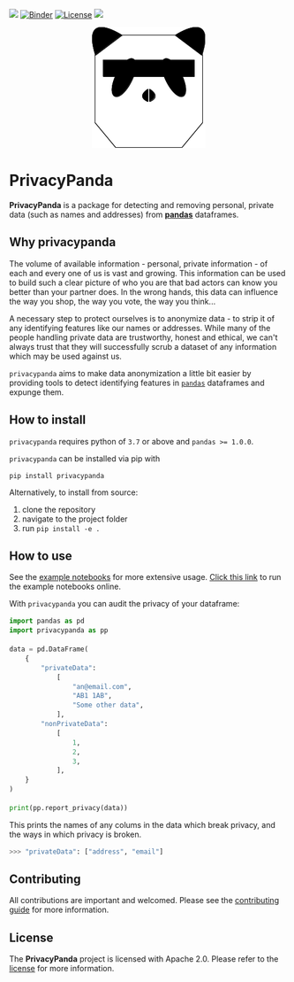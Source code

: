 ![](https://github.com/TTitcombe/PrivacyPanda/workflows/Test%20build/badge.svg)
[![Binder](https://mybinder.org/badge_logo.svg)][binder]
[![License](https://img.shields.io/badge/License-Apache%202.0-blue.svg)](./LICENSE)
![](https://img.shields.io/badge/privacy-protecting-black)


<p align="center">
  <img src="images/logo.png">
</p>

# PrivacyPanda
**PrivacyPanda** is a package for detecting and removing personal, private data (such as names and addresses) from [**pandas**][pandas] dataframes.

## Why privacypanda
The volume of available information - personal, private information - of each and every one of us is vast and growing. This information can be used to build such a clear picture of who you are that bad actors can know you better than your partner does. In the wrong hands, this data can influence the way you shop, the way you vote, the way you think...

A necessary step to protect ourselves is to anonymize data - to strip it of any identifying features like our names or addresses. While many of the people handling private data are trustworthy, honest and ethical, we can't always trust that they will successfully scrub a dataset of any information which may be used against us.

`privacypanda` aims to make data anonymization a little bit easier by providing tools to detect identifying features in [`pandas`][pandas] dataframes and expunge them.

## How to install
`privacypanda` requires python of `3.7` or above and `pandas >= 1.0.0`.

`privacypanda` can be installed via pip with

```
pip install privacypanda
```

Alternatively, to install from source:
1. clone the repository
2. navigate to the project folder
3. run `pip install -e .`

## How to use
See the [example notebooks](./examples/) for more extensive usage.
[Click this link][binder] to run the example notebooks online.

With `privacypanda` you can audit the privacy of your dataframe:
```python
import pandas as pd
import privacypanda as pp

data = pd.DataFrame(
    {
        "privateData":
            [
                "an@email.com",
                "AB1 1AB",
                "Some other data",
            ],
        "nonPrivateData":
            [
                1,
                2,
                3,
            ],
    }
)

print(pp.report_privacy(data))
```

This prints the names of any colums in the data which break privacy,
and the ways in which privacy is broken.

```python
>>> "privateData": ["address", "email"]
```

## Contributing
All contributions are important and welcomed.
Please see the [contributing guide](./CONTRIBUTING.md) for more information.

## License
The **PrivacyPanda** project is licensed with Apache 2.0.
Please refer to the [license](./LICENSE) for more information.


[binder]: https://mybinder.org/v2/gh/TTitcombe/PrivacyPanda/master
[pandas]: https://pandas.pydata.org/
